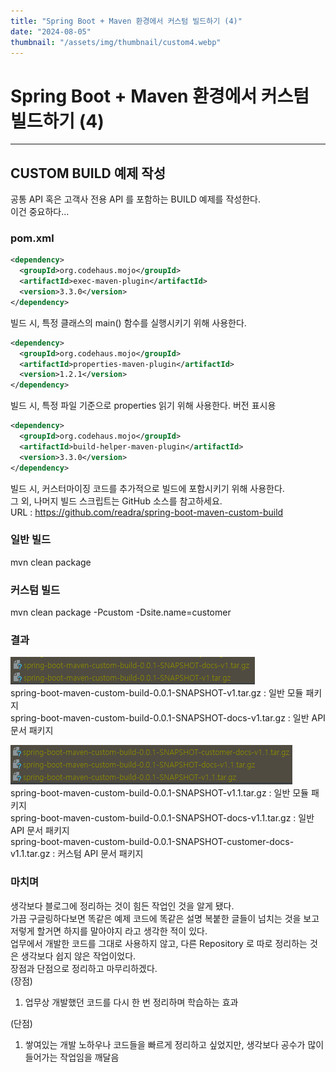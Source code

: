 ```yaml
---
title: "Spring Boot + Maven 환경에서 커스텀 빌드하기 (4)"
date: "2024-08-05"
thumbnail: "/assets/img/thumbnail/custom4.webp"
---
```


# Spring Boot + Maven 환경에서 커스텀 빌드하기 (4)
---

## CUSTOM BUILD 예제 작성
공통 API 혹은 고객사 전용 API 를 포함하는 BUILD 예제를 작성한다.   
이건 중요하다...

### pom.xml
```xml
<dependency>
  <groupId>org.codehaus.mojo</groupId>
  <artifactId>exec-maven-plugin</artifactId>
  <version>3.3.0</version>
</dependency>
```
빌드 시, 특정 클래스의 main() 함수를 실행시키기 위해 사용한다.   
```xml
<dependency>
  <groupId>org.codehaus.mojo</groupId>
  <artifactId>properties-maven-plugin</artifactId>
  <version>1.2.1</version>
</dependency>
```
빌드 시, 특정 파일 기준으로 properties 읽기 위해 사용한다. 버전 표시용   
```xml
<dependency>
  <groupId>org.codehaus.mojo</groupId>
  <artifactId>build-helper-maven-plugin</artifactId>
  <version>3.3.0</version>
</dependency>
```
빌드 시, 커스터마이징 코드를 추가적으로 빌드에 포함시키기 위해 사용한다.   
그 외, 나머지 빌드 스크립트는 GitHub 소스를 참고하세요.   
URL : https://github.com/readra/spring-boot-maven-custom-build

### 일반 빌드
mvn clean package   

### 커스텀 빌드
mvn clean package -Pcustom -Dsite.name=customer   

### 결과
![일반 빌드 결과](/assets/img/pages/maven-custom-build/common-build.png)   
spring-boot-maven-custom-build-0.0.1-SNAPSHOT-v1.tar.gz : 일반 모듈 패키지   
spring-boot-maven-custom-build-0.0.1-SNAPSHOT-docs-v1.tar.gz : 일반 API 문서 패키지   

![커스텀 빌드 결과](/assets/img/pages/maven-custom-build/custom-build.png)   
spring-boot-maven-custom-build-0.0.1-SNAPSHOT-v1.1.tar.gz : 일반 모듈 패키지   
spring-boot-maven-custom-build-0.0.1-SNAPSHOT-docs-v1.1.tar.gz : 일반 API 문서 패키지   
spring-boot-maven-custom-build-0.0.1-SNAPSHOT-customer-docs-v1.1.tar.gz : 커스텀 API 문서 패키지   

### 마치며
생각보다 블로그에 정리하는 것이 힘든 작업인 것을 알게 됐다.   
가끔 구글링하다보면 똑같은 예제 코드에 똑같은 설명 복붙한 글들이 넘치는 것을 보고 저렇게 할거면 하지를 말아야지 라고 생각한 적이 있다.   
업무에서 개발한 코드를 그대로 사용하지 않고, 다른 Repository 로 따로 정리하는 것은 생각보다 쉽지 않은 작업이었다.   
장점과 단점으로 정리하고 마무리하겠다.   
(장점)   
1. 업무상 개발했던 코드를 다시 한 번 정리하며 학습하는 효과

(단점)   
1. 쌓여있는 개발 노하우나 코드들을 빠르게 정리하고 싶었지만, 생각보다 공수가 많이 들어가는 작업임을 깨달음